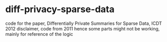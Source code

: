 # diff-privacy-sparse-data
code for the paper, Differentially Private Summaries for Sparse Data, ICDT 2012
disclaimer, code from 2011 hence some parts might not be working, mainly for reference of the logic 

